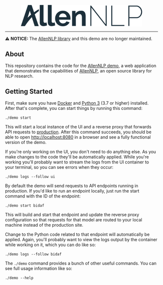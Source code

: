 <div align="center">
    <img src="https://raw.githubusercontent.com/allenai/allennlp/main/docs/img/allennlp-logo-dark.png" width="400"/>
    <hr/>
</div>

⚠️ **NOTICE:** The [AllenNLP library](https://github.com/allenai/allennlp) and this demo are no longer maintained.

## About

This repository contains the code for the [AllenNLP demo](https://demo.allennlp.org), a web 
application that demonstrates the capabilities of [AllenNLP](https://github.com/allenai/allennlp),
an open source library for NLP research.

## Getting Started

First, make sure you have [Docker](https://www.docker.com/) and [Python 3](https://www.python.org/) (3.7 or higher)
installed. After that's complete, you can start things by running this command:

```
./demo start
```

This will start a local instance of the UI and a reverse proxy that forwards API requests
to [production](https://demo.allennlp.org). After this command succeeds, you should be able to
open [http://localhost:8080](http://localhost:8080) in a browser and see a fully functional 
version of the demo.

If you're only working on the UI, you don't need to do anything else. As you make changes
to the code they'll be automatically applied. While you're working you'll probably want to
stream the logs from the UI container to your terminal, so you can see errors when they
occur:

```
./demo logs --follow ui
```

By default the demo will send requests to API endpoints running in production. If you'd like to 
run an endpoint locally, just run the start command with the ID of the endpoint:

```
./demo start bidaf
```

This will build and start that endpoint and update the reverse proxy configuration so that
requests for that model are routed to your local machine instead of the production site. 

Change to the Python code related to that endpoint will automatically be applied. Again, you'll 
probably want to view the logs output by the container while working on it, which you can do like 
so:

```
./demo logs --follow bidaf
```

The `./demo` command provides a bunch of other useful commands. You can see full usage information
like so:

```
./demo --help
```


